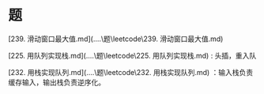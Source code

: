 # 题

 [239. 滑动窗口最大值.md](..\..\题\leetcode\239. 滑动窗口最大值.md)   

[225. 用队列实现栈.md](..\..\题\leetcode\225. 用队列实现栈.md) : 头插，重入队

[232. 用栈实现队列.md](..\..\题\leetcode\232. 用栈实现队列.md) ：输入栈负责缓存输入，输出栈负责逆序化。
